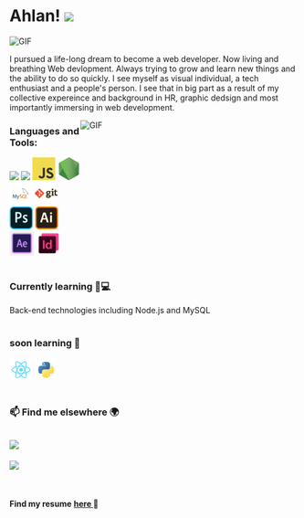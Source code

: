 # Ahlan! <img src="https://raw.githubusercontent.com/MartinHeinz/MartinHeinz/master/wave.gif" width="30px">


 <img alt="GIF" src="https://github.com/amagsid/amagsid/blob/main/assets/aboutMe.gif" width="950" height="450" />


I pursued a life-long dream to become a web developer. Now living and breathing Web devlopment.
Always trying to grow and learn new things and the ability to do so quickly. I see myself as visual individual, a tech enthusiast and a people's person. I see that in big part as a result of my collective expereince and background in HR, graphic dedsign and most importantly immersing in web development.

 <img align="right" alt="GIF" src="https://github.com/abhisheknaiidu/abhisheknaiidu/blob/master/code.gif?raw=true" width="380" height="260" />

### Languages and Tools:

<code><img height="40" src="https://cdn4.iconfinder.com/data/icons/iconsimple-programming/512/css-512.png"></code>
<code><img height="40" src="https://image.flaticon.com/icons/png/512/919/919827.png"></code>
<code><img height="40" src="https://raw.githubusercontent.com/github/explore/80688e429a7d4ef2fca1e82350fe8e3517d3494d/topics/javascript/javascript.png"></code>
<code><img height="40" src="https://raw.githubusercontent.com/github/explore/80688e429a7d4ef2fca1e82350fe8e3517d3494d/topics/nodejs/nodejs.png"></code>
<code><img height="40" src="https://raw.githubusercontent.com/github/explore/80688e429a7d4ef2fca1e82350fe8e3517d3494d/topics/mysql/mysql.png"></code>
<code><img height="40" src="https://raw.githubusercontent.com/github/explore/80688e429a7d4ef2fca1e82350fe8e3517d3494d/topics/git/git.png"></code>
<code><img height="40" src="https://github.com/amagsid/amagsid/blob/main/assets/ps.png"></code>
<code><img height="40" src="https://github.com/amagsid/amagsid/blob/main/assets/ai.png"></code>
<code><img height="43" src="https://github.com/amagsid/amagsid/blob/main/assets/ae.png"></code>
<code><img height="43" src="https://github.com/amagsid/amagsid/blob/main/assets/id.png"></code>
<br>
<br>

### Currently learning 👨💻
Back-end technologies including Node.js and MySQL
<br>
<br>


### soon learning 🚀

<code><img height="40" src="https://raw.githubusercontent.com/github/explore/80688e429a7d4ef2fca1e82350fe8e3517d3494d/topics/react/react.png"></code>
<code><img height="40" src="https://raw.githubusercontent.com/github/explore/80688e429a7d4ef2fca1e82350fe8e3517d3494d/topics/python/python.png"></code>
<br>
<br>



### 📫 Find me elsewhere 🌍
<code><a href="https://www.linkedin.com/in/ahmad-magdy-7792611b1/" target="_blank"> <img src="https://img.shields.io/badge/LinkedIn-0077B5?style=for-the-badge&logo=linkedin&logoColor=white" width="100px"> </a></code> <code><a href="https://stackoverflow.com/users/13781424/ahmad-magdy" target="_blank"> <img src="https://img.shields.io/badge/stack%20overflow-0077B5?style=for-the-badge&logo=stack-overflow&logoColor=white" width="150px"> </a></code>
<br>
<br>


**Find my resume** <a target="_blank" href="https://docs.google.com/presentation/d/1vVvQXeD0rRT5r0kykCft_iRmhS3KKUCPgolvXsu-x3w/edit#slide=id.ga632a4d4e1_0_151" > <strong> here </strong>  </a> 📄


<!--
**amagsid/amagsid** is a ✨ _special_ ✨ repository because its `README.md` (this file) appears on your GitHub profile.

Here are some ideas to get you started:

- 🔭 I’m currently working on ...
- 🌱 I’m currently learning ...
- 👯 I’m looking to collaborate on ...
- 🤔 I’m looking for help with ...
- 💬 Ask me about ...
- 📫 How to reach me: ...
- 😄 Pronouns: ...
- ⚡ Fun fact: ...
-->

